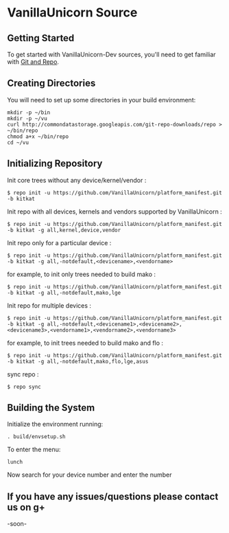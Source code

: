 VanillaUnicorn Source
===================

Getting Started
---------------
To get started with VanillaUnicorn-Dev sources, you'll need to get
familiar with [Git and Repo](http://source.android.com/source/version-control.html).


Creating Directories 
---------------------

You will need to set up some directories in your build environment:


    mkdir -p ~/bin
    mkdir -p ~/vu
    curl http://commondatastorage.googleapis.com/git-repo-downloads/repo > ~/bin/repo
    chmod a+x ~/bin/repo
    cd ~/vu


Initializing Repository
-----------------------

Init core trees without any device/kernel/vendor :

    $ repo init -u https://github.com/VanillaUnicorn/platform_manifest.git -b kitkat

Init repo with all devices, kernels and vendors supported by VanillaUnicorn :

    $ repo init -u https://github.com/VanillaUnicorn/platform_manifest.git -b kitkat -g all,kernel,device,vendor

Init repo only for a particular device :

    $ repo init -u https://github.com/VanillaUnicorn/platform_manifest.git -b kitkat -g all,-notdefault,<devicename>,<vendorname>

for example, to init only trees needed to build mako :

    $ repo init -u https://github.com/VanillaUnicorn/platform_manifest.git -b kitkat -g all,-notdefault,mako,lge

Init repo for multiple devices :

    $ repo init -u https://github.com/VanillaUnicorn/platform_manifest.git -b kitkat -g all,-notdefault,<devicename1>,<devicename2>,<devicename3>,<vendorname1>,<vendorname2>,<vendorname3>

for example, to init trees needed to build mako and flo :

    $ repo init -u https://github.com/VanillaUnicorn/platform_manifest.git -b kitkat -g all,-notdefault,mako,flo,lge,asus


sync repo :

    $ repo sync



Building the System
-------------------

Initialize the environment running:

    . build/envsetup.sh

To enter the menu:

    lunch
    
Now search for your device number and enter the number


If you have any issues/questions please contact us on g+
--------------------------------------------------------
-soon-
